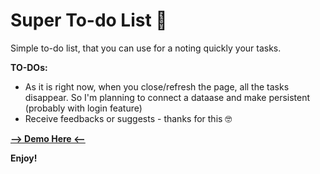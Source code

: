 # Super To-do List 📝
Simple to-do list, that you can use for a noting quickly your tasks.

**TO-DOs:**

* As it is right now, when you close/refresh the page, all the tasks disappear. So I'm planning to connect a dataase and make persistent (probably with login feature)
* Receive feedbacks or suggests - thanks for this 🤓

**[--> Demo Here <--](http://www.idrinkritalin.it/serious-to-do-list/)**

**Enjoy!**